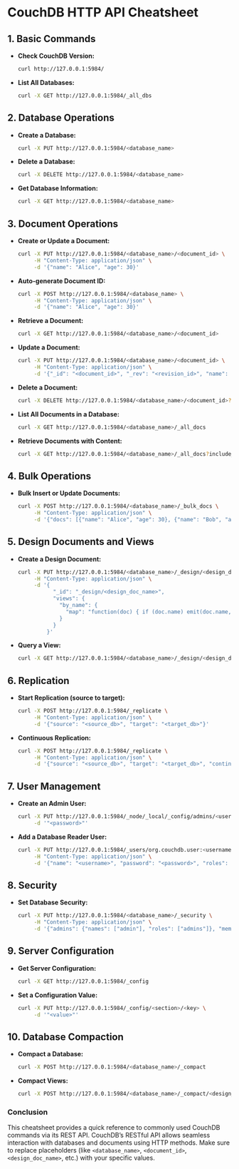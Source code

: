 
# CouchDB HTTP API Cheatsheet

## 1. Basic Commands

- **Check CouchDB Version:**
  ```bash
  curl http://127.0.0.1:5984/
  ```

- **List All Databases:**
  ```bash
  curl -X GET http://127.0.0.1:5984/_all_dbs
  ```

## 2. Database Operations

- **Create a Database:**
  ```bash
  curl -X PUT http://127.0.0.1:5984/<database_name>
  ```

- **Delete a Database:**
  ```bash
  curl -X DELETE http://127.0.0.1:5984/<database_name>
  ```

- **Get Database Information:**
  ```bash
  curl -X GET http://127.0.0.1:5984/<database_name>
  ```

## 3. Document Operations

- **Create or Update a Document:**
  ```bash
  curl -X PUT http://127.0.0.1:5984/<database_name>/<document_id> \
       -H "Content-Type: application/json" \
       -d '{"name": "Alice", "age": 30}'
  ```

- **Auto-generate Document ID:**
  ```bash
  curl -X POST http://127.0.0.1:5984/<database_name> \
       -H "Content-Type: application/json" \
       -d '{"name": "Alice", "age": 30}'
  ```

- **Retrieve a Document:**
  ```bash
  curl -X GET http://127.0.0.1:5984/<database_name>/<document_id>
  ```

- **Update a Document:**
  ```bash
  curl -X PUT http://127.0.0.1:5984/<database_name>/<document_id> \
       -H "Content-Type: application/json" \
       -d '{"_id": "<document_id>", "_rev": "<revision_id>", "name": "Alice", "age": 31}'
  ```

- **Delete a Document:**
  ```bash
  curl -X DELETE http://127.0.0.1:5984/<database_name>/<document_id>?rev=<revision_id>
  ```

- **List All Documents in a Database:**
  ```bash
  curl -X GET http://127.0.0.1:5984/<database_name>/_all_docs
  ```

- **Retrieve Documents with Content:**
  ```bash
  curl -X GET http://127.0.0.1:5984/<database_name>/_all_docs?include_docs=true
  ```

## 4. Bulk Operations

- **Bulk Insert or Update Documents:**
  ```bash
  curl -X POST http://127.0.0.1:5984/<database_name>/_bulk_docs \
       -H "Content-Type: application/json" \
       -d '{"docs": [{"name": "Alice", "age": 30}, {"name": "Bob", "age": 25}]}'
  ```

## 5. Design Documents and Views

- **Create a Design Document:**
  ```bash
  curl -X PUT http://127.0.0.1:5984/<database_name>/_design/<design_doc_name> \
       -H "Content-Type: application/json" \
       -d '{
             "_id": "_design/<design_doc_name>",
             "views": {
               "by_name": {
                 "map": "function(doc) { if (doc.name) emit(doc.name, doc); }"
               }
             }
           }'
  ```

- **Query a View:**
  ```bash
  curl -X GET http://127.0.0.1:5984/<database_name>/_design/<design_doc_name>/_view/by_name
  ```

## 6. Replication

- **Start Replication (source to target):**
  ```bash
  curl -X POST http://127.0.0.1:5984/_replicate \
       -H "Content-Type: application/json" \
       -d '{"source": "<source_db>", "target": "<target_db>"}'
  ```

- **Continuous Replication:**
  ```bash
  curl -X POST http://127.0.0.1:5984/_replicate \
       -H "Content-Type: application/json" \
       -d '{"source": "<source_db>", "target": "<target_db>", "continuous": true}'
  ```

## 7. User Management

- **Create an Admin User:**
  ```bash
  curl -X PUT http://127.0.0.1:5984/_node/_local/_config/admins/<username> \
       -d '"<password>"'
  ```

- **Add a Database Reader User:**
  ```bash
  curl -X PUT http://127.0.0.1:5984/_users/org.couchdb.user:<username> \
       -H "Content-Type: application/json" \
       -d '{"name": "<username>", "password": "<password>", "roles": [], "type": "user"}'
  ```

## 8. Security

- **Set Database Security:**
  ```bash
  curl -X PUT http://127.0.0.1:5984/<database_name>/_security \
       -H "Content-Type: application/json" \
       -d '{"admins": {"names": ["admin"], "roles": ["admins"]}, "members": {"names": [], "roles": ["users"]}}'
  ```

## 9. Server Configuration

- **Get Server Configuration:**
  ```bash
  curl -X GET http://127.0.0.1:5984/_config
  ```

- **Set a Configuration Value:**
  ```bash
  curl -X PUT http://127.0.0.1:5984/_config/<section>/<key> \
       -d '"<value>"'
  ```

## 10. Database Compaction

- **Compact a Database:**
  ```bash
  curl -X POST http://127.0.0.1:5984/<database_name>/_compact
  ```

- **Compact Views:**
  ```bash
  curl -X POST http://127.0.0.1:5984/<database_name>/_compact/<design_doc_name>
  ```

### Conclusion

This cheatsheet provides a quick reference to commonly used CouchDB commands via its REST API. CouchDB’s RESTful API allows seamless interaction with databases and documents using HTTP methods. Make sure to replace placeholders (like `<database_name>`, `<document_id>`, `<design_doc_name>`, etc.) with your specific values.

